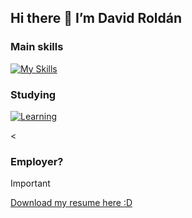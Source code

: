 ## Hi there 👋 I’m David Roldán

### Main skills
[![My Skills](https://skillicons.dev/icons?i=github,git,mongodb,mysql,postgres,py,django,ts,nestjs,eclipse,java,cpp,cs)](https://skillicons.dev)

### Studying
[![Learning](https://skillicons.dev/icons?i=aws,js,nodejs,react,html,css,bootstrap)](https://skillicons.dev)

<

### Employer?
> [!IMPORTANT]  
> <a href="https://drive.google.com/file/d/1tZBHdTgZH8n3XeKjfE40IBVe_ZU_XXSB/view?usp=sharing" download>Download my resume here :D</a>

<!--
**deroldan26/deroldan26** is a ✨ _special_ ✨ repository because its `README.md` (this file) appears on your GitHub profile.

Here are some ideas to get you started:

- 🔭 I’m currently working on ...
- 🌱 I’m currently learning ...
- 👯 I’m looking to collaborate on ...
- 🤔 I’m looking for help with ...
- 💬 Ask me about ...
- 📫 How to reach me: ...
- 😄 Pronouns: ...
- ⚡ Fun fact: ...
-->
